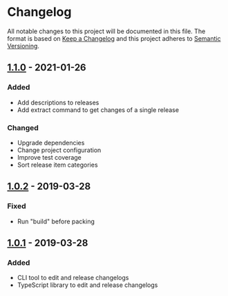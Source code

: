 # Changelog
All notable changes to this project will be documented in this file.
The format is based on [Keep a Changelog](http://keepachangelog.com/en/1.0.0/)
and this project adheres to [Semantic Versioning](http://semver.org/spec/v2.0.0.html).

## [1.1.0] - 2021-01-26
### Added
- Add descriptions to releases
- Add extract command to get changes of a single release
### Changed
- Upgrade dependencies
- Change project configuration
- Improve test coverage
- Sort release item categories

## [1.0.2] - 2019-03-28
### Fixed
- Run "build" before packing

## [1.0.1] - 2019-03-28
### Added
- CLI tool to edit and release changelogs
- TypeScript library to edit and release changelogs


[1.1.0]: https://github.com/ksm2/protokollant/compare/v1.0.2...master
[1.0.2]: https://github.com/ksm2/protokollant/compare/v1.0.1...v1.0.2
[1.0.1]: https://github.com/ksm2/protokollant/compare/v1.0.0...v1.0.1

